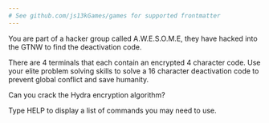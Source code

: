 ```yaml
---
# See github.com/js13kGames/games for supported frontmatter
---
```

You are part of a hacker group called A.W.E.S.O.M.E, they have hacked into the GTNW to find the deactivation code. 

There are 4 terminals that each contain an encrypted 4 character code. Use your elite problem solving skills to solve a 16 character deactivation code to prevent global conflict and save humanity.

Can you crack the Hydra encryption algorithm?

Type HELP to display a list of commands you may need to use.